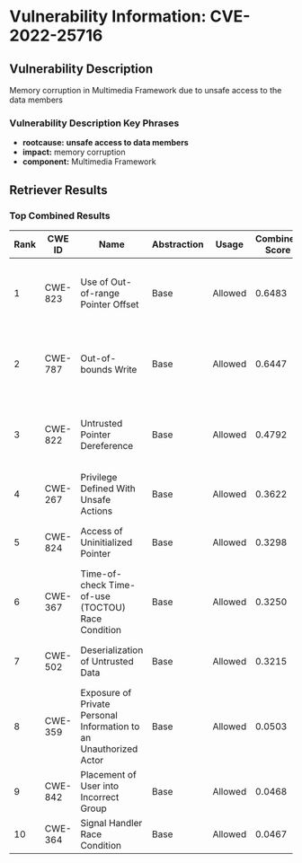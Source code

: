 # Vulnerability Information: CVE-2022-25716

## Vulnerability Description
Memory corruption in Multimedia Framework due to unsafe access to the data members

### Vulnerability Description Key Phrases
- **rootcause:** **unsafe access to data members**
- **impact:** memory corruption
- **component:** Multimedia Framework

## Retriever Results

### Top Combined Results

| Rank | CWE ID | Name | Abstraction | Usage | Combined Score | Retrievers | Individual Scores |
|------|--------|------|-------------|-------|---------------|------------|-------------------|
| 1 | CWE-823 | Use of Out-of-range Pointer Offset | Base | Allowed | 0.6483 | dense, sparse, graph | dense: 0.468, sparse: 0.099, graph: 1.000 |
| 2 | CWE-787 | Out-of-bounds Write | Base | Allowed | 0.6447 | dense, sparse, graph | dense: 0.467, sparse: 0.093, graph: 1.000 |
| 3 | CWE-822 | Untrusted Pointer Dereference | Base | Allowed | 0.4792 | dense, sparse, graph | dense: 0.466, sparse: 0.082, graph: 0.556 |
| 4 | CWE-267 | Privilege Defined With Unsafe Actions | Base | Allowed | 0.3622 | sparse, graph | sparse: 0.113, graph: 0.832 |
| 5 | CWE-824 | Access of Uninitialized Pointer | Base | Allowed | 0.3298 | sparse, graph | sparse: 0.083, graph: 0.789 |
| 6 | CWE-367 | Time-of-check Time-of-use (TOCTOU) Race Condition | Base | Allowed | 0.3250 | sparse, graph | sparse: 0.095, graph: 0.757 |
| 7 | CWE-502 | Deserialization of Untrusted Data | Base | Allowed | 0.3215 | sparse, graph | sparse: 0.089, graph: 0.757 |
| 8 | CWE-359 | Exposure of Private Personal Information to an Unauthorized Actor | Base | Allowed | 0.0503 | sparse | sparse: 0.088 |
| 9 | CWE-842 | Placement of User into Incorrect Group | Base | Allowed | 0.0468 | sparse | sparse: 0.082 |
| 10 | CWE-364 | Signal Handler Race Condition | Base | Allowed | 0.0467 | sparse | sparse: 0.082 |


